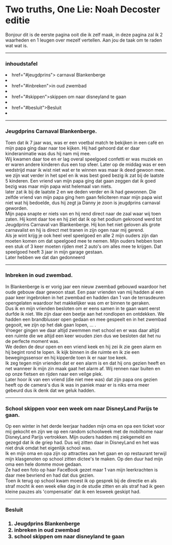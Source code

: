 <html lang="en">
<head>
    <meta charset="UTF-8">
    <meta name="viewport" content="width=device-width, initial-scale=1.0">
    <link rel="stylesheet" href="Opmaak 2 thruths 1 lie.css">
    
</head>
<body>
    <h1>Two truths, One Lie: Noah Decoster editie</h1>
    <p>Bonjour dit is de eerste pagina ooit die ik zelf maak, in deze pagina zal ik 2 waarheden en 1 leugen over mezelf vertellen. Aan jou de taak om te raden wat wat is.</p>
    <hr>
    <h3>inhoudstafel</h3>
    <li><a> href="#jeugdprins"> carnaval Blankenberge<a><li>
    <li><a> href="#inbreken">in oud zwembad<a><li>
    <li><a> href="#skippen">skippen om naar disneyland te gaan<a><li>
    <li><a> href="#besluit">Besluit<a><li>
     <hr>
    <h3 id="jeugdprins">Jeugdprins Carnaval Blankenberge.</h3>
    <p>Toen dat ik 7 jaar was, was er een voetbal match te bekijken in een café en mijn papa ging daar naar toe kijken. Hij had gehoord dat er daar kinderanimatie was dus hij nam mij mee. <br>Wij kwamen daar toe en er lag overal speelgoed confetti er was muziek en er waren andere kinderen dus een top sfeer. Later op de middag was er een wedstrijd maar ik wist niet wat er te winnen was maar ik deed gewoon mee. <br>we zijn wat verder in het spel en ik was best goed bezig ik zat bij de laatste 5 kinderen. Een vriend van mijn papa ging dat gaan zeggen dat ik goed bezig was maar mijn papa wist helemaal van niets. <br>later zat ik bij de laatste 2 en we deden verder en ik had gewonnen. Die zelfde vriend van mijn papa ging hem gaan feliciteren maar mijn papa wist niet wat hij bedoelde, dus hij zegt ja Danny je zoon is jeugdprins carnaval geworden. <br> Mijn papa snapte er niets van en hij rend direct naar de zaal waar wij toen zaten. Hij komt daar toe en hij ziet dat ik op het podium gekroond werd tot Jeugdprins Carnaval van Blankenberge. Hij kon het niet geloven als grote carnavalist en hij is direct met tranen in zijn ogen naar mij gerend. <br>Als je wint krijg je ook heel veel speelgoed en alle 2 mijn ouders zijn dan moeten komen om dat speelgoed mee te nemen. Mijn ouders hebben toen een stuk of 3 keer moeten rijden met 2 auto's om alles mee te krijgen. Dat speelgoed heeft 3 jaar in mijn garage gestaan. <br>Later hebben we dat dan gedonneerd</p>
</body><hr>
<h3 id="inbreken">Inbreken in oud zwembad.</h3>
<p>In Blankenberge is er vorig jaar een nieuw zwembad gebouwd waardoor het oude gebouw daar gewoon staat. Een paar vrienden van mij hadden al een paar keer ingebroken in het zwembad en hadden dan 1 van de terrasdeuren opengelaten waardoor het makkelijker was om er binnen te geraken. <br>Dus ik en mijn vrienden besloten om er eens samen in te gaan want eerst durfde ik niet. We zijn daar een beetje aan het rondlopen en ontdekken. We hadden een brandblusser open gedaan en mee gespeelt en in het zwembad gegooit, we zijn op het dak gaan lopen, ... . <br> Vroeger gingen we daar altijd zwemmen met school en er was daar altijd een ruimte die we altijd een keer wouden zien dus we besloten dat het nu de perfecte moment was. <br>We deden de deur open en een vriend keek en hij zei ik zie geen alarm en hij begint rond te lopen. Ik kijk binnen in die ruimte en ik zie een bewegingssensor en hij kipperde toen ik er naar toe keek. <br>Ik zeg tegen mijn vrienden dat er een alarm is en dat hij ons gezien heeft en net wanneer ik mijn zin maak gaat het alarm af. Wij rennen naar buiten en op onze fietsen en rijden naar een veilge plek. <br> Later hoor ik van een vriend (die niet mee was) dat zijn papa ons gezien heeft op de camera's dus ik was in paniek maar er is niks erna meer gebeurd dus ik denk dat we geluk hadden.</p>
</body><hr>
<h3 id="skippen">School skippen voor een week om naar DisneyLand Parijs te gaan.</h3>
<p>Op een winter in het derde leerjaar hadden mijn oma en opa een ticket voor mij gekocht en zijn we op een random schoolweek met de mobilhome naar DisneyLand Parijs vertrokken. Mijn ouders hadden mij ziekgemeld en gezegd dat ik de griep had. Dus wij zitten daar in DisneyLand en het was niet druk omdat het eigenlijk school was. <br>Ik en mijn oma en opa zijn op attracties aan het gaan en op restaurant terwijl mijn klasgenoten op school zitten dictee's te maken. Op den duur had mijn oma een hele domme move gedaan. <br>Ze had een foto op haar FaceBook gezet maar 1 van mijn leerkrachten is daar mee bevriend en had dat dus gezien. <br> Toen ik terug op school kwam moest ik op gesprek bij de directie en als straf mocht ik een week elke dag in de studie zitten en als straf had ik geen kleine pauzes als 'compensatie' dat ik een lesweek geskipt had.</p>
<hr>
<h3 id="besluit">Besluit<h3>
<ol>
    <li>Jeugdprins Blankenberge</li>
    <li>inbreken in oud zwembad</li>
    <li>school skippen om naar disneyland te gaan</li>
<ol>
   

